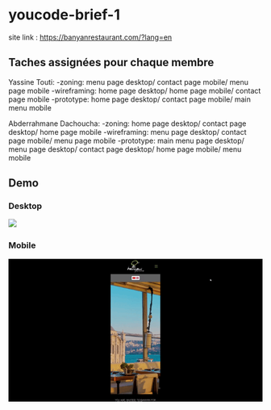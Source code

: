 # youcode-brief-1

site link : https://banyanrestaurant.com/?lang=en

## Taches assignées pour chaque membre

Yassine Touti:
-zoning: menu page desktop/ contact page mobile/ menu page mobile
-wireframing: home page desktop/ home page mobile/ contact page mobile
-prototype: home page desktop/ contact page mobile/ main menu mobile

Abderrahmane Dachoucha:
-zoning: home page desktop/ contact page desktop/ home page mobile
-wireframing: menu page desktop/ contact page mobile/ menu page mobile
-prototype: main menu page desktop/ menu page desktop/ contact page desktop/ home page mobile/ menu mobile

## Demo

### Desktop

![](./demos/desktop.gif)

### Mobile

![](./demos/mobile.gif)
